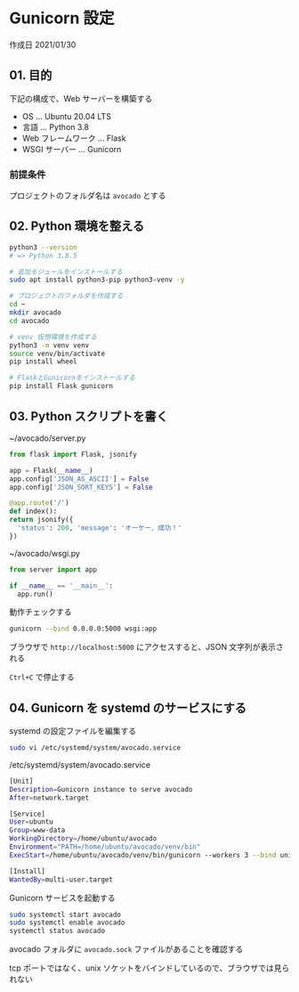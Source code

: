 # Gunicorn 設定

作成日 2021/01/30

## 01. 目的

下記の構成で、Web サーバーを構築する

- OS ... Ubuntu 20.04 LTS
- 言語 ... Python 3.8
- Web フレームワーク ... Flask
- WSGI サーバー ... Gunicorn

### 前提条件

プロジェクトのフォルダ名は `avocado` とする

## 02. Python 環境を整える

```bash
python3 --version
# => Python 3.8.5

# 追加モジュールをインストールする
sudo apt install python3-pip python3-venv -y

# プロジェクトのフォルダを作成する
cd ~
mkdir avocado
cd avocado

# venv 仮想環境を作成する
python3 -m venv venv
source venv/bin/activate
pip install wheel

# FlaskとGunicornをインストールする
pip install Flask gunicorn
```

## 03. Python スクリプトを書く

~/avocado/server.py

```python
from flask import Flask, jsonify

app = Flask(__name__)
app.config['JSON_AS_ASCII'] = False
app.config['JSON_SORT_KEYS'] = False

@app.route('/')
def index():
return jsonify({
  'status': 200, 'message': 'オーケー、成功！'
})
```

~/avocado/wsgi.py

```python
from server import app

if __name__ == '__main__':
  app.run()
```

動作チェックする

```bash
gunicorn --bind 0.0.0.0:5000 wsgi:app
```

ブラウザで `http://localhost:5000` にアクセスすると、JSON 文字列が表示される

`Ctrl+C` で停止する

## 04. Gunicorn を systemd のサービスにする

systemd の設定ファイルを編集する

```bash
sudo vi /etc/systemd/system/avocado.service
```

/etc/systemd/system/avocado.service

```bash
[Unit]
Description=Gunicorn instance to serve avocado
After=network.target

[Service]
User=ubuntu
Group=www-data
WorkingDirectory=/home/ubuntu/avocado
Environment="PATH=/home/ubuntu/avocado/venv/bin"
ExecStart=/home/ubuntu/avocado/venv/bin/gunicorn --workers 3 --bind unix:avocado.sock -m 007 wsgi:app

[Install]
WantedBy=multi-user.target
```

Gunicorn サービスを起動する

```bash
sudo systemctl start avocado
sudo systemctl enable avocado
systemctl status avocado
```

avocado フォルダに `avocado.sock` ファイルがあることを確認する

tcp ポートではなく、unix ソケットをバインドしているので、ブラウザでは見られない
